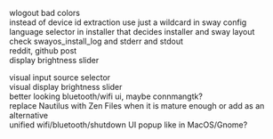 wlogout bad colors  
instead of device id extraction use just a wildcard in sway config  
language selector in installer that decides installer and sway layout  
check swayos_install_log and stderr and stdout  
reddit, github post  
display brightness slider  

visual input source selector  
visual display brightness slider  
better looking bluetooth/wifi ui, maybe connmangtk?  
replace Nautilus with Zen Files when it is mature enough or add as an alternative  
unified wifi/bluetooth/shutdown UI popup like in MacOS/Gnome?  
